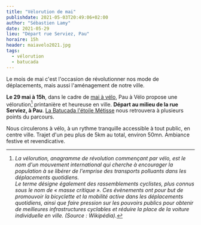 ```yaml
---
title: "Vélorution de mai"
publishdate: 2021-05-03T20:49:06+02:00
author: "Sébastien Lamy"
date: 2021-05-29
lieu: "Départ rue Serviez, Pau"
horaire: 15h
header: maiavelo2021.jpg
tags:
  - vélorution
  - batucada
---
```


Le mois de mai c'est l'occasion de révolutionner nos mode de déplacements,
mais aussi l'aménagement de notre ville.

<!--more-->

**Le 29 mai à 15h**, dans le cadre
de [mai à vélo](https://maiavelo.fr), Pau à Vélo propose une vélorution[^1]
printanière et heureuse en ville. **Départ au milieu de la rue Serviez, à Pau**. 
[La Batucada l'étoile Métisse](https://www.facebook.com/Batucada-lEtoile-M%C3%A9tisse-178019695547209/) nous retrouvera à plusieurs points du parcours.

Nous circulerons à vélo, à un rythme tranquille accessible à tout public, en centre ville. Trajet d'un peu
plus de 5km au total, environ 50mn. Ambiance festive et revendicative.

[^1]: _La vélorution, anagramme de révolution commençant par vélo, est le nom d'un mouvement international qui cherche à encourager la population à se libérer de l'emprise des transports polluants dans les déplacements quotidiens. <br> Le terme désigne également des rassemblements cyclistes, plus connus sous le nom de « masse critique ». Ces évènements ont pour but de promouvoir la bicyclette et la mobilité active dans les déplacements quotidiens, ainsi que faire pression sur les pouvoirs publics pour obtenir de meilleures infrastructures cyclables et réduire la place de la voiture individuelle en ville. (Source : Wikipédia)._
